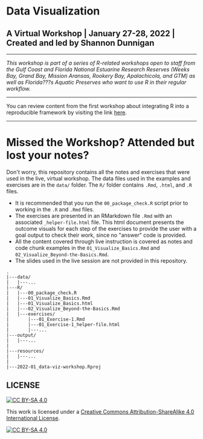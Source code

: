 # Data Visualization
## A Virtual Workshop | January 27-28, 2022 | Created and led by Shannon Dunnigan
***

*This workshop is part of a series of R-related workshops open to staff from the Gulf Coast and Florida National Estuarine Research Reserves (Weeks Bay, Grand Bay, Mission Aransas, Rookery Bay, Apalachicola, and GTM) as well as Florida???s Aquatic Preserves who want to use R in their regular workflow.*

***

You can review content from the first workshop about integrating R into a reproducible framework by visiting the link [here](https://github.com/skdunnigan/2021-infrequent-useR).

***

# Missed the Workshop? Attended but lost your notes? 

Don't worry, this repository contains all the notes and exercises that were used in the live, virtual workshop. The data files used in the examples and exercises are in the `data/` folder. The `R/` folder contains `.Rmd`, `.html`, and `.R` files. 

+  It is recommended that you run the `00_package_check.R` script prior to working in the `.R` and `.Rmd` files. 
+  The exercises are presented in an RMarkdown file `.Rmd` with an associated `_helper-file.html` file. This html document presents the outcome visuals for each step of the exercises to provide the user with a goal output to check their work, since no "answer" code is provided. 
+  All the content covered through live instruction is covered as notes and code chunk examples in the `01_Visualize_Basics.Rmd` and `02_Visualize_Beyond-the-Basics.Rmd`.
+  The slides used in the live session are not provided in this repository.

```
.
|---data/
|   |---...
|---R/
|   |---00_package_check.R
|   |---01_Visualize_Basics.Rmd
|   |---01_Visualize_Basics.html
|   |---02_Visualize_Beyond-the-Basics.Rmd
|   |---exercises/
|       |---01_Exercise-1.Rmd
|       |---01_Exercise-1_helper-file.html
|       |---...
|---output/
|   |---...
|
|---resources/
|   |---...
|
|---2022-01_data-viz-workshop.Rproj
```

## LICENSE

[![CC BY-SA 4.0][cc-by-sa-shield]][cc-by-sa]

This work is licensed under a
[Creative Commons Attribution-ShareAlike 4.0 International License][cc-by-sa].

[![CC BY-SA 4.0][cc-by-sa-image]][cc-by-sa]

[cc-by-sa]: http://creativecommons.org/licenses/by-sa/4.0/
[cc-by-sa-image]: https://licensebuttons.net/l/by-sa/4.0/88x31.png
[cc-by-sa-shield]: https://img.shields.io/badge/License-CC%20BY--SA%204.0-lightgrey.svg
